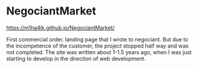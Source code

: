 # NegociantMarket

https://m1ha4ik.github.io/NegociantMarket/

First commercial order. landing page that I wrote to negociant. But due to the incompetence of the customer, the project stopped half way and was not completed. 
The site was written about 1-1.5 years ago, when I was just starting to develop in the direction of web development.

